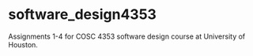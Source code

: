 # software_design4353
Assignments 1-4 for COSC 4353 software design course at University of Houston.
